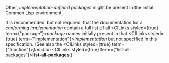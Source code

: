  



Other, *implementation-defined packages* might be present in the initial Common Lisp environment. 



It is recommended, but not required, that the documentation for a *conforming implementation* contain a full list of all <ClLinks styled={true} term={"package"}><i>package</i></ClLinks> names initially present in that <ClLinks styled={true} term={"implementation"}><i>implementation</i></ClLinks> but not specified in this specification. (See also the <ClLinks styled={true} term={"function"}><i>function</i></ClLinks> <ClLinks styled={true} term={"list-all-packages"}><b>list-all-packages</b></ClLinks>.) 







 



 



